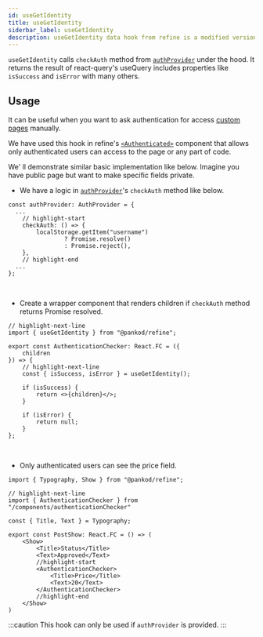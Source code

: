 ```yaml
---
id: useGetIdentity
title: useGetIdentity
siderbar_label: useGetIdentity
description: useGetIdentity data hook from refine is a modified version of react-query's useMutation for create mutations
---
```


`useGetIdentity` calls `checkAuth` method from [`authProvider`](/docs/guides-and-concepts/providers/auth-provider) under the hood. It returns the result of react-query's useQuery includes properties like `isSuccess` and `isError` with many others.

## Usage

It can be useful when you want to ask authentication for access [custom pages](/docs/guides-and-concepts/custom-pages) manually.

We have used this hook in refine's [`<Authenticated>`](#) component that allows only authenticated users can access to the page or any part of code.

We' ll demonstrate similar basic implementation like below. Imagine you have public page but want to make specific fields private.

- We have a logic in [`authProvider`](/docs/guides-and-concepts/providers/auth-provider)'s `checkAuth` method like below.

```tsx
const authProvider: AuthProvider = {
  ...
    // highlight-start
    checkAuth: () => {
        localStorage.getItem("username")
                ? Promise.resolve()
                : Promise.reject(),
    },
    // highlight-end
  ...
};
```
<br/>

- Create a wrapper component that renders children if `checkAuth` method returns Promise resolved.

```tsx title="components/authenticationChecker"
// highlight-next-line
import { useGetIdentity } from "@pankod/refine";

export const AuthenticationChecker: React.FC = ({
    children
}) => {
    // highlight-next-line
    const { isSuccess, isError } = useGetIdentity();

    if (isSuccess) {
        return <>{children}</>;
    }

    if (isError) {
        return null;
    }
};
```

<br />

- Only authenticated users can see the price field.

```tsx title="components/postShow"
import { Typography, Show } from "@pankod/refine";

// highlight-next-line
import { AuthenticationChecker } from "/components/authenticationChecker"

const { Title, Text } = Typography;

export const PostShow: React.FC = () => (
    <Show>
        <Title>Status</Title>
        <Text>Approved</Text>
        //highlight-start
        <AuthenticationChecker>
            <Title>Price</Title>
            <Text>20</Text>
        </AuthenticationChecker>
        //highlight-end
    </Show>
)
```



:::caution
This hook can only be used if `authProvider` is provided.
:::
